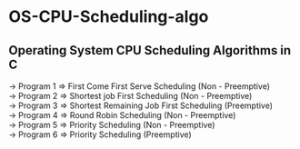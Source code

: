 # OS-CPU-Scheduling-algo
## Operating System CPU Scheduling Algorithms in C

-> Program 1 => First Come First Serve Scheduling (Non - Preemptive) <br />
-> Program 2 => Shortest job First Scheduling (Non - Preemptive) <br />
-> Program 3 => Shortest Remaining Job First Scheduling (Preemptive) <br />
-> Program 4 => Round Robin Scheduling (Non - Preemptive) <br />
-> Program 5 => Priority Scheduling (Non - Preemptive) <br />
-> Program 6 => Priority Scheduling (Preemptive) <br />

